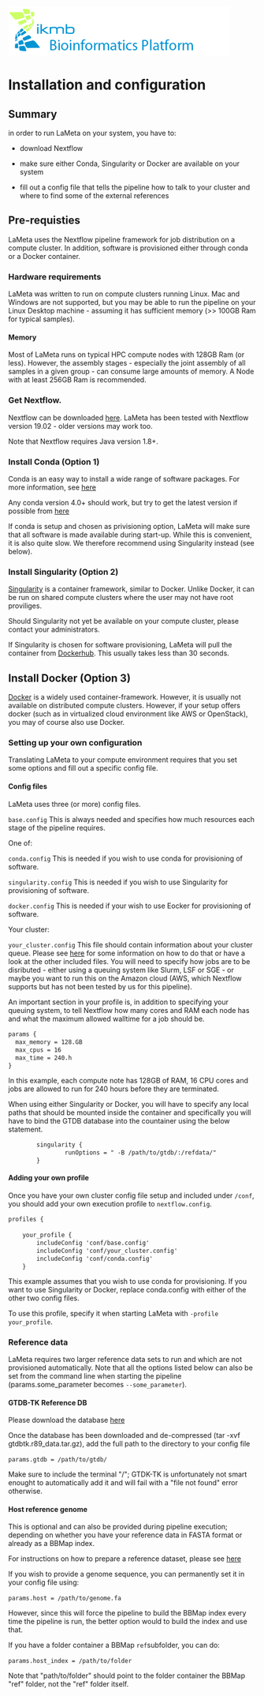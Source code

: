 ![](../images/ikmb_bfx_logo.png)

# Installation and configuration

## Summary

in order to run LaMeta on your system, you have to:

- download Nextflow

- make sure either Conda, Singularity or Docker are available on your system

- fill out a config file that tells the pipeline how to talk to your cluster and where to find some of the external references

## Pre-requisties

LaMeta uses the Nextflow pipeline framework for job distribution on a compute cluster. In addition, software is provisioned either through conda 
or a Docker container. 

### Hardware requirements

LaMeta was written to run on compute clusters running Linux. Mac and Windows are not supported, but you may be able to run the pipeline on your 
Linux Desktop machine - assuming it has sufficient memory (>> 100GB Ram for typical samples).

#### Memory

Most of LaMeta runs on typical HPC compute nodes with 128GB Ram (or less). 
However, the assembly stages - especially the joint assembly of all samples in a given group - can consume large amounts of memory. 
A Node with at least 256GB Ram is recommended. 

### Get Nextflow.

Nextflow can be downloaded [here](https://github.com/nextflow-io/nextflow/releases).
LaMeta has been tested with Nextflow version 19.02 - older versions may work too. 

Note that Nextflow requires Java version 1.8+.

### Install Conda (Option 1)

Conda is an easy way to install a wide range of software packages. For more information, see 
[here](https://conda.io/projects/conda/en/latest/user-guide/overview.html)

Any conda version 4.0+ should work, but try to get the latest version if possible from [here](https://www.anaconda.com/distribution/)

If conda is setup and chosen as privisioning option, LaMeta will make sure that all software is made available during start-up. While this is convenient, 
it is also quite slow. We therefore recommend using Singularity instead (see below).

### Install Singularity (Option 2)

[Singularity](https://www.sylabs.io/singularity/) is a container framework, similar to Docker. Unlike Docker, it can be run on shared compute clusters 
where the user may not have root proviliges. 

Should Singularity not yet be available on your compute cluster, please contact your administrators. 

If Singularity is chosen for software provisioning, LaMeta will pull the container from 
[Dockerhub](https://cloud.docker.com/repository/docker/mhoeppner/lameta). This usually takes less than 30 seconds. 

## Install Docker (Option 3)

[Docker](https://www.docker.com/) is a widely used container-framework. However, it is usually not available on distributed compute clusters.
However, if your setup offers docker (such as in virtualized cloud environment like AWS or OpenStack), you may of course also use Docker. 

### Setting up your own configuration

Translating LaMeta to your compute environment requires that you set some options and fill out a specific config file. 

#### Config files

LaMeta uses three (or more) config files.

`base.config` This is always needed and specifies how much resources each stage of the pipeline requires. 

One of:

`conda.config` This is needed if you wish to use conda for provisioning of software. 

`singularity.config` This is needed if you wish to use Singularity for provisioning of software.

`docker.config` This is needed if your wish to use Eocker for provisioning of software. 

Your cluster:

`your_cluster.config` This file should contain information about your cluster queue. Please see [here](https://www.nextflow.io/docs/latest/executor.html) 
for some information on how to do that or have a look at the other included files. You will need to specify how jobs are to be disributed - either using a
queuing system like Slurm, LSF or SGE - or maybe you want to run this on the Amazon cloud (AWS, which Nextflow supports but has not been tested by us for 
this pipeline). 

An important section in your profile is, in addition to specifying your queuing system, to tell Nextflow how many cores and RAM each node has and what 
the maximum allowed walltime for a job should be. 

```
params {
  max_memory = 128.GB
  max_cpus = 16
  max_time = 240.h
}
```
In this example, each compute note has 128GB of RAM, 16 CPU cores and jobs are allowed to run for 240 hours before they are terminated.

When using either Singularity or Docker, you will have to specify any local paths that should be mounted inside the container and specifically you will 
have to bind the GTDB database into the countainer using the below statement. 

```
        singularity {
                runOptions = " -B /path/to/gtdb/:/refdata/"
        }
```

#### Adding your own profile

Once you have your own cluster config file setup and included under `/conf`, you should add your own execution profile to `nextflow.config`.

```
profiles {

	your_profile {
		includeConfig 'conf/base.config'
		includeConfig 'conf/your_cluster.config'
		includeConfig 'conf/conda.config'
	}
```


This example assumes that you wish to use conda for provisioning. If you want to use Singularity or Docker, replace conda.config with either of the other 
two config files. 

To use this profile, specify it when starting LaMeta with `-profile your_profile`.

### Reference data

LaMeta requires two larger reference data sets to run and which are not provisioned automatically. Note that all the options listed below can also be set 
from the command line when starting the pipeline (params.some_parameter becomes `--some_parameter`). 

#### GTDB-TK Reference DB

Please download the database [here](https://data.ace.uq.edu.au/public/gtdbtk/release_89/89.0/gtdbtk_r89_data.tar.gz)

Once the database has been downloaded and de-compressed (tar -xvf gtdbtk.r89_data.tar.gz), add the full path to the directory to your config file 

`params.gtdb = /path/to/gtdb/`

Make sure to include the terminal "/"; GTDK-TK is unfortunately not smart enought to automatically add it and will fail with a "file not found" error 
otherwise. 

#### Host reference genome

This is optional and can also be provided during pipeline execution; depending on whether you have your reference data in FASTA format or already as a 
BBMap index. 

For instructions on how to prepare a reference dataset, please see [here](http://seqanswers.com/forums/showthread.php?t=42552)

If you wish to provide a genome sequence, you can permanently set it in your config file using:

`params.host = /path/to/genome.fa` 

However, since this will force the pipeline to build the BBMap index every time the pipeline is run, the better option would to build the index and use that. 

If you have a folder container a BBMap `ref`subfolder, you can do:

`params.host_index = /path/to/folder`

Note that "path/to/folder" should point to the folder container the BBMap "ref" folder, not the "ref" folder itself. 

